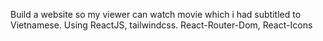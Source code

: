 Build a website so my viewer can watch movie which i had subtitled to Vietnamese.
Using ReactJS, tailwindcss.
React-Router-Dom, React-Icons
